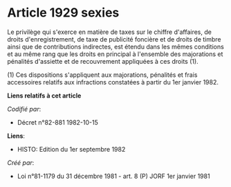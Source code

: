 # Article 1929 sexies

Le privilège qui s'exerce en matière de taxes sur le chiffre d'affaires, de droits d'enregistrement, de taxe de publicité
foncière et de droits de timbre ainsi que de contributions indirectes, est étendu dans les mêmes conditions et au même rang
que les droits en principal à l'ensemble des majorations et pénalités d'assiette et de recouvrement appliquées à ces droits
(1).

(1) Ces dispositions s'appliquent aux majorations, pénalités et frais accessoires relatifs aux infractions constatées à
partir du 1er janvier 1982.

**Liens relatifs à cet article**

_Codifié par_:

  - Décret n°82-881 1982-10-15

**Liens**:

  - HISTO: Edition du 1er septembre 1982

_Créé par_:

  - Loi n°81-1179 du 31 décembre 1981 - art. 8 (P) JORF 1er janvier 1981
